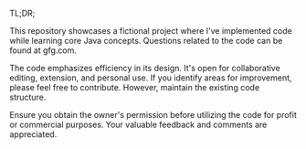 TL;DR;

This repository showcases a fictional project where I've implemented code while learning core Java concepts. 
Questions related to the code can be found at gfg.com.

The code emphasizes efficiency in its design. It's open for collaborative editing, extension, and personal use.
If you identify areas for improvement, please feel free to contribute. However, maintain the existing code structure.

Ensure you obtain the owner's permission before utilizing the code for profit or commercial purposes. Your valuable feedback and comments are appreciated. 
